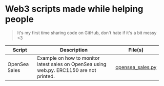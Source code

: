 # Web3 scripts made while helping people

> It's my first time sharing code on GitHub, don't hate if it's a bit messy <3

| Script        | Description           | File(s)  |
| ------------- |-------------| -----|
| OpenSea Sales | Example on how to monitor latest sales on OpenSea using web.py. ERC1150 are not printed. | [opensea_sales.py](opensea_sales.py) |

